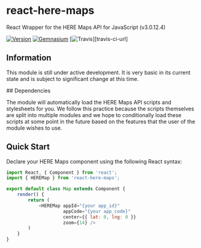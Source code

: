 # react-here-maps

React Wrapper for the HERE Maps API for JavaScript (v3.0.12.4)

[![Version][npm-image]][npm-url] [![Gemnasium][gemnasium-image]][gemnasium-url] [![Travis][travis-ci-image]][travis-ci-url]

## Information

This module is still under active development. It is very basic in its current state and is subject to significant change at this time.

## Dependencies

The module will automatically load the HERE Maps API scripts and stylesheets for you. We follow this practice because the scripts themselves are split into multiple modules and we hope to conditionally load these scripts at some point in the future based on the features that the user of the module wishes to use.

## Quick Start

Declare your HERE Maps component using the following React syntax:

```js
import React, { Component } from 'react';
import { HEREMap } from 'react-here-maps';

export default class Map extends Component {
    render() {
        return (
            <HEREMap appId="{your app_id}"
                     appCode="{your app_code}"
                     center={{ lat: 0, lng: 0 }}
                     zoom={14} />
        )
    }
}
```

[npm-image]: https://img.shields.io/npm/v/react-here-maps.svg?style=flat-square
[npm-url]: https://www.npmjs.com/package/react-here-maps

[gemnasium-image]: https://img.shields.io/gemnasium/Josh-ES/react-here-maps.svg?style=flat-square
[gemnasium-url]: https://gemnasium.com/Josh-ES/react-here-maps

[travis-ci-image]: https://img.shields.io/travis/Josh-ES/react-here-maps.svg?style=flat-square
[travic-ci-url]: https://travis-ci.org/Josh-ES/react-here-maps
